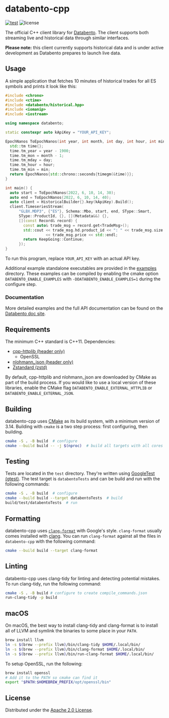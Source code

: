 # databento-cpp

[![test](https://github.com/databento/databento-cpp/actions/workflows/build.yaml/badge.svg?branch=main)](https://github.com/databento/databento-cpp/actions/workflows/build.yaml)
![license](https://img.shields.io/github/license/databento/databento-cpp?color=blue)

The official C++ client library for [Databento](https://databento.com).
The client supports both streaming live and historical data through similar interfaces.

**Please note:** this client currently supports historical data and is under active development as Databento prepares to launch live data.

## Usage

A simple application that fetches 10 minutes of historical trades for all ES symbols and prints it look like this:

```cpp
#include <chrono>
#include <ctime>
#include <databento/historical.hpp>
#include <iomanip>
#include <iostream>

using namespace databento;

static constexpr auto kApiKey = "YOUR_API_KEY";

EpochNanos ToEpochNanos(int year, int month, int day, int hour, int min) {
  std::tm time{};
  time.tm_year = year - 1900;
  time.tm_mon = month - 1;
  time.tm_mday = day;
  time.tm_hour = hour;
  time.tm_min = min;
  return EpochNanos{std::chrono::seconds{timegm(&time)}};
}

int main() {
  auto start = ToEpochNanos(2022, 6, 10, 14, 30);
  auto end = ToEpochNanos(2022, 6, 10, 14, 40);
  auto client = HistoricalBuilder{}.key(kApiKey).Build();
  client.TimeseriesStream(
      "GLBX.MDP3", {"ES"}, Schema::Mbo, start, end, SType::Smart,
      SType::ProductId, {}, [](Metadata&&) {},
      [](const Record& record) {
        const auto& trade_msg = record.get<TradeMsg>();
        std::cout << trade_msg.hd.product_id << ": " << trade_msg.size << " @ "
                  << trade_msg.price << std::endl;
        return KeepGoing::Continue;
      });
}
```

To run this program, replace `YOUR_API_KEY` with an actual API key.

Additional example standalone executables are provided in the [examples](./examples) directory.
These examples can be compiled by enabling the cmake option `DATABENTO_ENABLE_EXAMPLES` with `-DDATABENTO_ENABLE_EXAMPLES=1` during the configure step.

### Documentation

More detailed examples and the full API documentation can be found on the [Databento doc site](https://docs.databento.com/getting-started).

## Requirements

The minimum C++ standard is C++11.
Dependencies:
- [cpp-httplib (header only)](https://github.com/yhirose/cpp-httplib)
  - OpenSSL
- [nlohmann_json (header only)](https://github.com/nlohmann/json)
- [Zstandard (zstd)](https://github.com/facebook/zstd)

By default, cpp-httplib and nlohmann_json are downloaded by CMake as part of the build process.
If you would like to use a local version of these libraries, enable the CMake flag
`DATABENTO_ENABLE_EXTERNAL_HTTPLIB` or `DATABENTO_ENABLE_EXTERNAL_JSON`.

## Building

databento-cpp uses [CMake](https://cmake.org/) as its build system, with a minimum version of 3.14.
Building with `cmake` is a two step process: first configuring, then building.
```sh
cmake -S . -B build  # configure
cmake --build build -- -j $(nproc)  # build all targets with all cores
```

## Testing

Tests are located in the `test` directory.
They're written using [GoogleTest (gtest)](https://github.com/google/googletest).
The test target is `databentoTests` and can be build and run with the following commands:
```sh
cmake -S . -B build  # configure
cmake --build build --target databentoTests  # build
build/test/databentoTests  # run
```

## Formatting

databento-cpp uses [`clang-format`](https://clang.llvm.org/docs/ClangFormat.html) with Google's style.
`clang-format` usually comes installed with [clang](https://clang.llvm.org/).
You can run `clang-format` against all the files in `databento-cpp` with the following command:
```sh
cmake --build build --target clang-format
```

## Linting

databento-cpp uses clang-tidy for linting and detecting potential mistakes.
To run clang-tidy, run the following command:
```sh
cmake -S . -B build # configure to create compile_commands.json
run-clang-tidy -p build
```

## macOS

On macOS, the best way to install clang-tidy and clang-format is to install all of LLVM and symlink
the binaries to some place in your `PATH`.
```sh
brew install llvm
ln -s $(brew --prefix llvm)/bin/clang-tidy $HOME/.local/bin/
ln -s $(brew --prefix llvm)/bin/clang-format $HOME/.local/bin/
ln -s $(brew --prefix llvm)/bin/run-clang-format $HOME/.local/bin/
```

To setup OpenSSL, run the following:
```sh
brew install openssl
# Add it to the PATH so cmake can find it
export "$PATH:$HOMEBREW_PREFIX/opt/openssl/bin"
```

## License

Distributed under the [Apache 2.0 License](https://www.apache.org/licenses/LICENSE-2.0.html).
